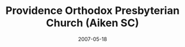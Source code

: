 ---
date: &id001 2007-05-18
end_date: null
location:
  address: null
  city: Aiken
  state: SC
minister:
- end: 2007-01-01
  name: Mark Larson
  start: 2005-01-01
  type: Pastor
- end: 2012-11-30
  name: Kevin Medcalf
  start: 2007-01-01
  type: Pastor
ministers:
- Mark Larson
- Kevin Medcalf
name: Providence Orthodox Presbyterian Church
names:
- end: 2007-05-18
  name: Providence Orthodox Presbyterian Chapel
  start: 2004-08-06
- end: 2012-11-30
  name: Providence Orthodox Presbyterian Church
  start: 2007-05-18
origination_date: *id001
raw_data: "SOUTH CAROLINA  Aiken\n\nProvidence Orthodox Presbyterian Chapel  (August\
  \ 6, 2004\u2013May 18, 2007)\nProvidence Orthodox Presbyterian Church  (May 18,\
  \ 2007\u2013November 30, 2012)\nPastors: Mark Larson, 2005\u20137\nKevin Medcalf,\
  \ 2007\u201312"
states:
- SC
status:
  active: false
  end_date: 2012-11-30
  reason: null
  received_from: null
  withdrawal_to: null
title: Providence Orthodox Presbyterian Church (Aiken SC)
year_established:
- 2007

---